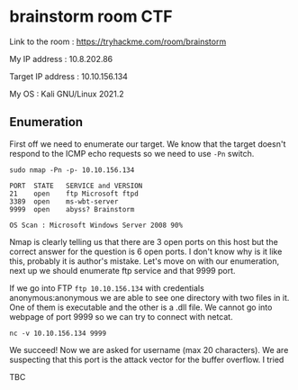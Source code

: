 
# brainstorm room CTF

Link to the room : https://tryhackme.com/room/brainstorm

My IP address : 10.8.202.86

Target IP address : 10.10.156.134

My OS : Kali GNU/Linux 2021.2

## Enumeration

First off we need to enumerate our target. We know that the target doesn't respond to the ICMP echo requests so we need to use `-Pn` switch.
```
sudo nmap -Pn -p- 10.10.156.134

PORT  STATE   SERVICE and VERSION
21    open    ftp Microsoft ftpd
3389  open    ms-wbt-server
9999  open    abyss? Brainstorm

OS Scan : Microsoft Windows Server 2008 90%
```
Nmap is clearly telling us that there are 3 open ports on this host but the correct answer for the question is 6 open ports. I don't know why is it like this, probably it is 
author's mistake. Let's move on with our enumeration, next up we should enumerate ftp service and that 9999 port.

If we go into FTP `ftp 10.10.156.134` with credentials anonymous:anonymous we are able to see one directory with two files in it. One of them is executable and the other is 
a .dll file. We cannot go into webpage of port 9999 so we can try to connect with netcat.
```
nc -v 10.10.156.134 9999
```
We succeed! Now we are asked for username (max 20 characters). We are suspecting that this port is the attack vector for the buffer overflow. I tried 


TBC
